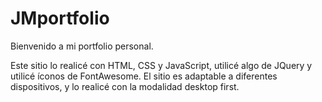 # JMportfolio
Bienvenido a mi portfolio personal.

Este sitio lo realicé con HTML, CSS y JavaScript, utilicé algo de JQuery y utilicé íconos de FontAwesome. El sitio es adaptable a diferentes dispositivos, y lo realicé con la modalidad desktop first.
